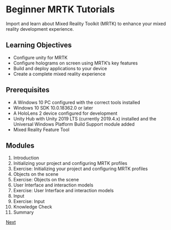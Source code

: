 # Beginner MRTK Tutorials

Import and learn about Mixed Reality Toolkit (MRTK) to enhance your mixed reality development experience.

## Learning Objectives

* Configure unity for MRTK
* Configure holograms on screen using MRTK’s key  features
* Build and deploy applications to your device
* Create a complete mixed reality experience

## Prerequisites

* A Windows 10 PC configured with the correct tools installed
* Windows 10 SDK 10.0.18362.0 or later
* A HoloLens 2 device configured for development
* Unity Hub with Unity 2019 LTS (currently 2019.4.x) installed and the Universal Windows
  Platform Build Support module added
* Mixed Reality Feature Tool

## Modules

1. Introduction
2. Initializing your project and configuring MRTK profiles
3. Exercise: Initializing your project and configuring MRTK profiles
4. Objects on the scene
5. Exercise: Objects on the scene
6. User Interface and interaction models
7. Exercise: User Interface and interaction models
8. Input
9. Exercise: Input
10. Knowledge Check
11. Summary

[Next](introduction.md)
